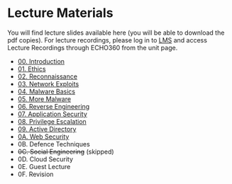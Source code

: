 # Lecture Materials

You will find lecture slides available here (you will be able to download the pdf copies). For lecture recordings, please log in to [LMS](https://lms.uwa.edu.au/) and access Lecture Recordings through ECHO360 from the unit page.

* [00. Introduction](https://github.com/uwacyber/cits3006/raw/2022s2/cits3006-lectures/00.Introduction.pdf)
* [01. Ethics](https://github.com/uwacyber/cits3006/raw/2022s2/cits3006-lectures/01.Ethics.pdf)
* [02. Reconnaissance](https://github.com/uwacyber/cits3006/raw/2022s2/cits3006-lectures/02.Reconnaissance.pdf)
* [03. Network Exploits](https://github.com/uwacyber/cits3006/raw/2022s2/cits3006-lectures/03.Network\_Exploits.pdf)
* [04. Malware Basics](https://github.com/uwacyber/cits3006/raw/2022s2/cits3006-lectures/04.Malware\_Basics.pdf)
* [05. More Malware](https://github.com/uwacyber/cits3006/raw/2022s2/cits3006-lectures/05.More\_Malware.pdf)
* [06. Reverse Engineering](https://github.com/uwacyber/cits3006/raw/2022s2/cits3006-lectures/06.Reverse\_Engineering.pdf)
* [07. Application Security](https://github.com/uwacyber/cits3006/raw/2022s2/cits3006-lectures/07.Application\_Security.pdf)
* [08. Privilege Escalation](https://github.com/uwacyber/cits3006/raw/2022s2/cits3006-lectures/08.Privilege\_Escalation.pdf)
* [09. Active Directory](https://github.com/uwacyber/cits3006/raw/2022s2/cits3006-lectures/09.Active\_Directory.pdf)
* [0A. Web Security](https://github.com/uwacyber/cits3006/raw/2022s2/cits3006-lectures/0A.Web\_Security.pdf)
* 0B. Defence Techniques
* ~~0C. Social Engineering~~ (skipped)
* 0D. Cloud Security
* 0E. Guest Lecture
* 0F. Revision
